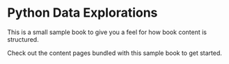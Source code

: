 Python Data Explorations
========================

This is a small sample book to give you a feel for how book content is
structured.

Check out the content pages bundled with this sample book to get started.
